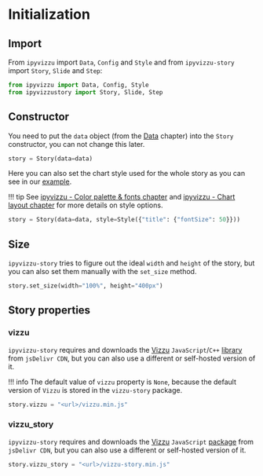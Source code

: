 # Initialization

## Import

From `ipyvizzu` import `Data`, `Config` and `Style` and from `ipyvizzu-story`
import `Story`, `Slide` and `Step`:

```python
from ipyvizzu import Data, Config, Style
from ipyvizzustory import Story, Slide, Step
```

## Constructor

You need to put the `data` object (from the [Data](./data.md) chapter) into the
`Story` constructor, you can not change this later.

```python
story = Story(data=data)
```

Here you can also set the chart style used for the whole story as you can see in
our [example](../examples/us_budget.ipynb).

!!! tip
    See
    [ipyvizzu - Color palette & fonts chapter](https://ipyvizzu.vizzuhq.com/latest/tutorial/color_palette_fonts/)
    and
    [ipyvizzu - Chart layout chapter](https://ipyvizzu.vizzuhq.com/latest/tutorial/chart_layout/)
    for more details on style options.

```python
story = Story(data=data, style=Style({"title": {"fontSize": 50}}))
```

## Size

`ipyvizzu-story` tries to figure out the ideal `width` and `height` of the
story, but you can also set them manually with the `set_size` method.

```python
story.set_size(width="100%", height="400px")
```

## Story properties

### vizzu

`ipyvizzu-story` requires and downloads the
[Vizzu](https://github.com/vizzuhq/vizzu-lib) `JavaScript`/`C++`
[library](https://www.jsdelivr.com/package/npm/vizzu) from `jsDelivr CDN`, but
you can also use a different or self-hosted version of it.

!!! info
    The default value of `vizzu` property is `None`, because the default version
    of `Vizzu` is stored in the `vizzu-story` package.

```python
story.vizzu = "<url>/vizzu.min.js"
```

### vizzu_story

`ipyvizzu-story` requires and downloads the
[Vizzu](https://github.com/vizzuhq/vizzu-ext-js-story) `JavaScript`
[package](https://www.jsdelivr.com/package/npm/vizzu-story) from `jsDelivr CDN`,
but you can also use a different or self-hosted version of it.

```python
story.vizzu_story = "<url>/vizzu-story.min.js"
```
